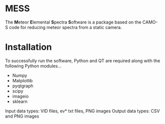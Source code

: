 # MESS
 The **M**eteor **E**lemental **S**pectra **S**oftware is a package based on the CAMO-S code for reducing meteor spectra from a static camera.
 
 # Installation
 To successfully run the software, Python and QT are required along with the following Python modules...
 - Numpy
 - Matplotlib
 - pyqtgraph
 - scipy
 - imageio
 - sklearn
 
 Input data types: VID files, ev* txt files, PNG images
 Output data types: CSV and PNG images
 

